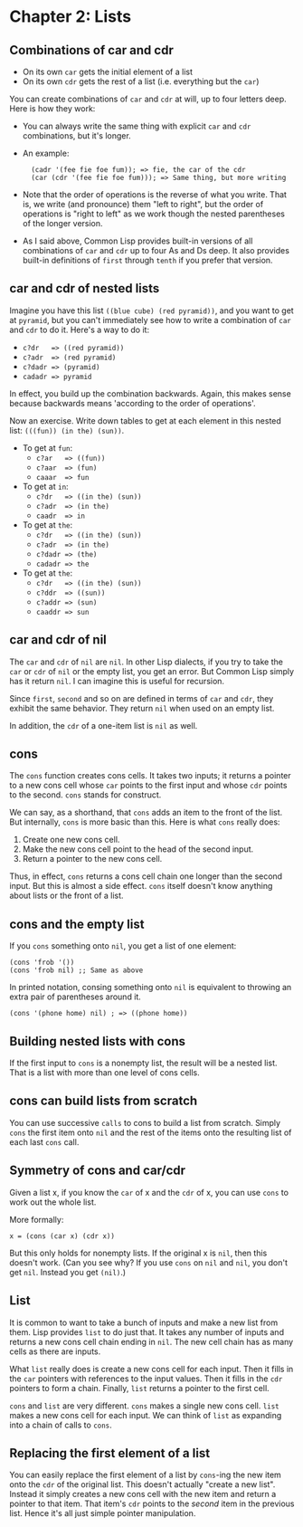 # Chapter 2: Lists

## Combinations of car and cdr

+ On its own `car` gets the initial element of a list
+ On its own `cdr` gets the rest of a list (i.e. everything but the `car`)

You can create combinations of `car` and `cdr` at will, up to four letters
deep. Here is how they work:

+ You can always write the same thing with explicit `car` and `cdr`
  combinations, but it's longer.
+ An example:

        (cadr '(fee fie foe fum)); => fie, the car of the cdr
        (car (cdr '(fee fie foe fum))); => Same thing, but more writing

+ Note that the order of operations is the reverse of what you write. That
  is, we write (and pronounce) them "left to right", but the order of
  operations is "right to left" as we work though the nested parentheses of
  the longer version.
+ As I said above, Common Lisp provides built-in versions of all
  combinations of `car` and `cdr` up to four As and Ds deep. It also
  provides built-in definitions of `first` through `tenth` if you prefer
  that version.

## car and cdr of nested lists

Imagine you have this list `((blue cube) (red pyramid))`, and you want to
get at `pyramid`, but you can't immediately see how to write a combination
of `car` and `cdr` to do it. Here's a way to do it:

+ `c?dr   => ((red pyramid))`
+ `c?adr  => (red pyramid)`
+ `c?dadr => (pyramid)`
+ `cadadr => pyramid`

In effect, you build up the combination backwards. Again, this makes sense
because backwards means 'according to the order of operations'.

Now an exercise. Write down tables to get at each element in this nested
list: `(((fun)) (in the) (sun))`.

+ To get at `fun`:
    + `c?ar   => ((fun))`
    + `c?aar  => (fun)`
    + `caaar  => fun`
+ To get at `in`:
    + `c?dr   => ((in the) (sun))`
    + `c?adr  => (in the)`
    + `caadr  => in`
+ To get at `the`:
    + `c?dr   => ((in the) (sun))`
    + `c?adr  => (in the)`
    + `c?dadr => (the)`
    + `cadadr => the`
+ To get at `the`:
    + `c?dr   => ((in the) (sun))`
    + `c?ddr  => ((sun))`
    + `c?addr => (sun)`
    + `caaddr => sun`

## car and cdr of nil

The `car` and `cdr` of `nil` are `nil`. In other Lisp dialects, if you try
to take the `car` or `cdr` of `nil` or the empty list, you get an error.
But Common Lisp simply has it return `nil`. I can imagine this is useful
for recursion.

Since `first`, `second` and so on are defined in terms of `car` and `cdr`,
they exhibit the same behavior. They return `nil` when used on an empty
list.

In addition, the `cdr` of a one-item list is `nil` as well.

## cons

The `cons` function creates cons cells. It takes two inputs; it returns
a pointer to a new cons cell whose `car` points to the first input and
whose `cdr` points to the second. `cons` stands for construct.

We can say, as a shorthand, that `cons` adds an item to the front of the
list. But internally, `cons` is more basic than this. Here is what `cons`
really does:

1. Create one new cons cell.
1. Make the new cons cell point to the head of the second input.
1. Return a pointer to the new cons cell.

Thus, in effect, `cons` returns a cons cell chain one longer than the
second input. But this is almost a side effect. `cons` itself doesn't know
anything about lists or the front of a list.

## cons and the empty list

If you `cons` something onto `nil`, you get a list of one element:

    (cons 'frob '())
    (cons 'frob nil) ;; Same as above

In printed notation, consing something onto `nil` is equivalent to throwing
an extra pair of parentheses around it.

    (cons '(phone home) nil) ; => ((phone home))

## Building nested lists with cons

If the first input to `cons` is a nonempty list, the result will be
a nested list. That is a list with more than one level of cons cells.

## cons can build lists from scratch

You can use successive `calls` to cons to build a list from scratch. Simply
`cons` the first item onto `nil` and the rest of the items onto the
resulting list of each last `cons` call.

## Symmetry of cons and car/cdr

Given a list x, if you know the `car` of x and the `cdr` of x, you can use
`cons` to work out the whole list.

More formally:

    x = (cons (car x) (cdr x))

But this only holds for nonempty lists. If the original x is `nil`, then
this doesn't work. (Can you see why? If you use `cons` on `nil` and `nil`,
you don't get `nil`. Instead you get `(nil)`.)

## List

It is common to want to take a bunch of inputs and make a new list from
them. Lisp provides `list` to do just that. It takes any number of inputs
and returns a new cons cell chain ending in `nil`. The new cell chain has
as many cells as there are inputs.

What `list` really does is create a new cons cell for each input. Then it
fills in the `car` pointers with references to the input values. Then it
fills in the `cdr` pointers to form a chain. Finally, `list` returns
a pointer to the first cell.

`cons` and `list` are very different. `cons` makes a single new cons cell.
`list` makes a new cons cell for each input. We can think of `list` as
expanding into a chain of calls to `cons`.

## Replacing the first element of a list

You can easily replace the first element of a list by `cons`-ing the new
item onto the `cdr` of the original list. This doesn't actually "create
a new list". Instead it simply creates a new cons cell with the new item
and return a pointer to that item. That item's `cdr` points to the *second*
item in the previous list. Hence it's all just simple pointer manipulation.

